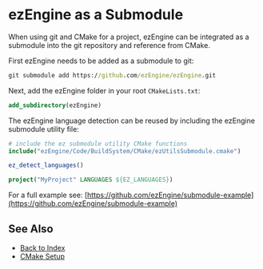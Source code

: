 # ezEngine as a Submodule

When using git and CMake for a project, ezEngine can be integrated as a submodule into the git repository and reference from CMake.

First ezEngine needs to be added as a submodule to git:

```cmd
git submodule add https://github.com/ezEngine/ezEngine.git
```

Next, add the ezEngine folder in your root `CMakeLists.txt`:

```cmake
add_subdirectory(ezEngine)
```

The ezEngine language detection can be reused by including the ezEngine submodule utility file:

```cmake
# include the ez submodule utility CMake functions
include("ezEngine/Code/BuildSystem/CMake/ezUtilsSubmodule.cmake")

ez_detect_languages()

project("MyProject" LANGUAGES ${EZ_LANGUAGES})
```

For a full example see: [https://github.com/ezEngine/submodule-example](https://github.com/ezEngine/submodule-example)

## See Also

* [Back to Index](../index.md)
* [CMake Setup](cmake-config.md)
